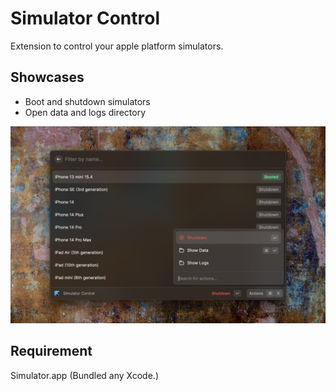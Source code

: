 # Simulator Control

Extension to control your apple platform simulators.

## Showcases

- Boot and shutdown simulators
- Open data and logs directory

![](./metadata/screenshot-01.png)

## Requirement

Simulator.app (Bundled any Xcode.)